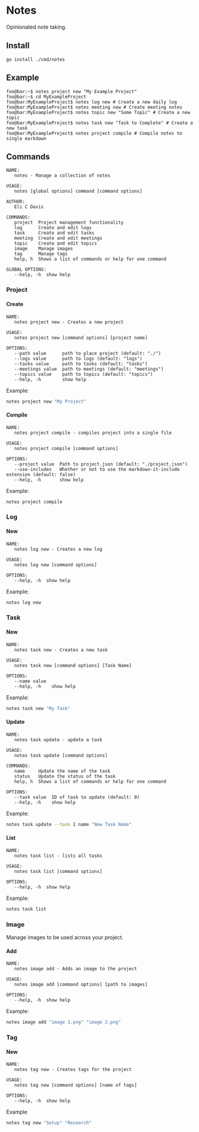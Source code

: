 # Notes

Opinionated note taking.

## Install

```
go install ./cmd/notes
```

## Example

```console
foo@bar:~$ notes project new "My Example Project"
foo@bar:~$ cd MyExampleProject
foo@bar:MyExampleProject$ notes log new # Create a new daily log
foo@bar:MyExampleProject$ notes meeting new # Create meeting notes
foo@bar:MyExampleProject$ notes topic new "Some Topic" # Create a new topic
foo@bar:MyExampleProject$ notes task new "Task to Complete" # Create a new task
foo@bar:MyExampleProject$ notes project compile # Compile notes to single markdown
```

## Commands

```
NAME:
   notes - Manage a collection of notes

USAGE:
   notes [global options] command [command options]

AUTHOR:
   Eli C Davis

COMMANDS:
   project  Project management functionality
   log      Create and edit logs
   task     Create and edit tasks
   meeting  Create and edit meetings
   topic    Create and edit topics
   image    Manage images
   tag      Manage tags
   help, h  Shows a list of commands or help for one command

GLOBAL OPTIONS:
   --help, -h  show help
```

### Project

#### Create

```
NAME:
   notes project new - Creates a new project

USAGE:
   notes project new [command options] [project name]

OPTIONS:
   --path value      path to place project (default: "./")
   --logs value      path to logs (default: "logs")
   --tasks value     path to tasks (default: "tasks")
   --meetings value  path to meetings (default: "meetings")
   --topics value    path to topics (default: "topics")
   --help, -h        show help
```

Example: 

```bash 
notes project new "My Project"
```

#### Compile

```
NAME:
   notes project compile - compiles project into a single file

USAGE:
   notes project compile [command options]

OPTIONS:
   --project value  Path to project.json (default: "./project.json")
   --use-includes   Whether or not to use the markdown-it-include extension (default: false)
   --help, -h       show help
```

Example: 

```bash 
notes project compile
```

### Log

#### New

```
NAME:
   notes log new - Creates a new log

USAGE:
   notes log new [command options]

OPTIONS:
   --help, -h  show help
```

Example: 

```bash 
notes log new
```

### Task

#### New

```
NAME:
   notes task new - Creates a new task

USAGE:
   notes task new [command options] [Task Name]

OPTIONS:
   --name value
   --help, -h    show help
```

Example: 

```bash 
notes task new "My Task"
```

#### Update

```
NAME:
   notes task update - update a task

USAGE:
   notes task update [command options]

COMMANDS:
   name     Update the name of the task
   status   Update the status of the task
   help, h  Shows a list of commands or help for one command

OPTIONS:
   --task value  ID of task to update (default: 0)
   --help, -h    show help
```

Example: 

```bash 
notes task update --task 1 name "New Task Name"
```

#### List

```
NAME:
   notes task list - lists all tasks

USAGE:
   notes task list [command options]

OPTIONS:
   --help, -h  show help
```

Example: 

```bash 
notes task list
```

### Image

Manage images to be used across your project.

#### Add

```
NAME:
   notes image add - Adds an image to the project

USAGE:
   notes image add [command options] [path to images]

OPTIONS:
   --help, -h  show help
```

Example: 

```bash 
notes image add "image 1.png" "image 2.png"
```

### Tag

#### New

```
NAME:
   notes tag new - Creates tags for the project

USAGE:
   notes tag new [command options] [name of tags]

OPTIONS:
   --help, -h  show help
```

Example

```bash
notes tag new "Setup" "Research"
```